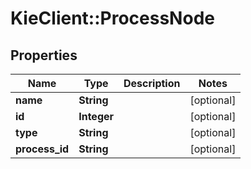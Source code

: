 # KieClient::ProcessNode

## Properties
Name | Type | Description | Notes
------------ | ------------- | ------------- | -------------
**name** | **String** |  | [optional] 
**id** | **Integer** |  | [optional] 
**type** | **String** |  | [optional] 
**process_id** | **String** |  | [optional] 


